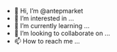 - 👋 Hi, I’m @antepmarket
- 👀 I’m interested in ...
- 🌱 I’m currently learning ...
- 💞️ I’m looking to collaborate on ...
- 📫 How to reach me ...

<!---
antepmarket/antepmarket is a ✨ special ✨ repository because its `README.md` (this file) appears on your GitHub profile.
You can click the Preview link to take a look at your changes.
--->
